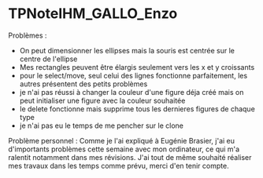 # TPNoteIHM_GALLO_Enzo

Problèmes :

- On peut dimensionner les ellipses mais la souris est centrée sur le centre de l'ellipse
- Mes rectangles peuvent être élargis seulement vers les x et y croissants
- pour le select/move, seul celui des lignes fonctionne parfaitement, les autres présentent des petits problèmes
- je n'ai pas réussi à changer la couleur d'une figure déja créé mais on peut initialiser une figure avec la couleur souhaitée
- le delete fonctionne mais supprime tous les dernieres figures de chaque type
- je n'ai pas eu le temps de me pencher sur le clone

Problème personnel :
Comme je l'ai expliqué à Eugénie Brasier, j'ai eu d'importants problèmes cette semaine avec mon ordinateur, ce qui 
m'a ralentit notamment dans mes révisions. J'ai tout de même souhaité réaliser mes travaux dans les temps comme prévu, 
merci d'en tenir compte.

  